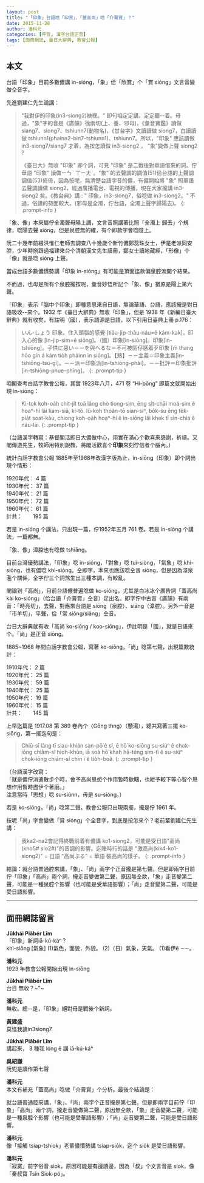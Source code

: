 ```yaml
---
layout: post
title: "「印象」台語唸「印賞」、「蓋高尚」唸「介膏賞」？"
date: 2015-11-28
author: 潘科元
categories: [呼音, 漢字台語正音]
tags: [面冊網誌, 臺日大辭典, 教會公報]
---
```

## 本文

台語「印象」目前多數儂講 ìn-sióng，「象」佮「欣賞」个「賞 sióng」文言音變做仝音字。

先進劉建仁先生論講：

> "我對伊的印象(in3-siong2)袂䆀。" 即句咱定定講，定定聽\--着。毋過，"象"字的音是《廣韻》徐兩切(上、養、邪母)，《彙音寶鑑》讀做 siang7、siong7、tshiunn7(動物名)，《甘台字》文讀讀做 siong7，白讀讀做 tshiunn1(phainn2-bin7-tshiunn1)、tshiunn7。所以，"印象" 應該讀做 in3-siong7/siang7 才着，為按怎讀做 in3-siong2 ， "象"變做上聲 siong2 ?
>
> 《臺日大》無收 "印象" 即个詞，可見 "印象" 是二戰後對華語借來的詞。佇華語 "印象" 讀做ㄧㄣˋ ㄒㄧㄤˋ。"象" 的去聲調的調值(51)佮台語的上聲調調值(53)倚倚，因為按呢，無清楚台語字音的儂，有儂開始將 "象" 照華語去聲調讀做 siong2，經過廣播電台、電視的傳播，現在大家攏講 in3-siong2 矣。《教台典》講 : " 印象，in3-siong7，俗唸做 in3-siong2。" 不過，俗讀的勢面較大。(邪母是全濁，佇台語，全濁上聲字歸陽去)。
{: .prompt-info }

「象、像」本來屬佇全濁聲母陽上調，文言音照講著比照「全濁上 歸去」个規律，唸陽去聲 siōng，但是泉腔無的確，有个即款字會唸陰上。

阮二十幾年前綴洪惟仁老師去調查八十幾歲个新竹儂鄭蕊珠女士，伊是老派同安腔，少年時捌跟過福建來台个清朝漢文先生讀冊，鄭女士讀地藏經，「形像」个「像」就是唸 sióng 上聲。

當成台語多數儂慣勢講「印象 ìn-sióng」有可能是頂面迄款偏泉腔湠開个結果。

不而過，也毋是所有个泉腔攏按呢，彙音妙悟所記个「象、像」猶原是陽上第六聲。

「印象」表示「腦中个印象」即種意思來自日語，無論華語、台語，應該攏是對日語吸收\--來个。1932 年《臺日大辭典》無收「印象」，但是 1938 年《新編日臺大辭典》就有收矣，有註明（國），表示語源是日語，以下引用日臺典上冊 p.176：

> いん-しょう 印象。住入頭腦的感覺 [tiâu-ji̍p-thâu-náu=ê kám-kak]。印入心的像 [ìn-ji̍p-sim=ê siōng]。（國）印象[ìn-siōng]。印象[ìn-tshiōng]。子供に惡い－－を與へるな＝不可被囝仔感着歹印象 [m̄ thang hōo gín á kám tio̍h pháinn ìn siōng]。【熟】－－主義＝印象主義[ìn-tshiōng-tsú-gī]。－－派＝印象派[ìn-tshiōng-phài]。－－批評＝印象批評[ìn-tshiōng-phue-phîng]。
{: .prompt-tip }

咱閣查考白話字教會公報，其實 1923年八月，471 卷 “Hi-bōng” 即篇文就開始出現 ìn-siōng：

> Ki-tok koh-oa̍h chit-ji̍t toā lâng chò tiong-sim, ēng si̍t-chāi moá-sim ê hoaⁿ-hí lâi kám-siā, kî-tó. Iū-koh thoân-tō sian-siⁿ, bo̍k-su ēng te̍k-pia̍t soat-kàu, chiong koh-oa̍h hoaⁿ-hí ê ìn-siōng lâi khek tī sìn-chiá ê náu-lāi.
{: .prompt-tip }

（台語漢字轉寫：基督閣活即日大儂做中心，用實在滿心个歡喜來感謝，祈禱。又閣傳道先生，牧師用特別說教，將閣活歡喜个**印象**來刻佇信者个腦內。）

統計白話字教會公報 1885年至1968年改漢字版為止，ìn-siōng（印象）即个詞出現个情形：

1920年代： 4 篇  
1930年代： 37 篇  
1940年代： 21 篇  
1950年代： 72 篇  
1960年代： 61 篇  
計共：　　195 篇

若是 ìn-sióng 个講法，只出現一篇，佇1952年五月 761 卷。若是 ìn-siòng 个講法，一篇都無。

「象、像」漳腔也有唸做 tshiāng。

目前台灣優勢講法，「印象」唸 ìn-sióng，「對象」唸 tuì-siòng，「氣象」唸 khì-siōng，也有儂唸 khì-siòng。仝即字，本來也應該唸仝音 siōng，但是因為漳泉濫个關係，仝字佇三个詞煞生出三種本調，有較亂。

閣論到「高尚」，目前台語儂普遍唸做 ko-sióng，尤其是白冰冰个廣告詞「蓋高尚 kài ko-sióng」（佮台語「介膏賞」仝音）足出名。即字佇中古音《廣韻》有兩音：「時亮切」，去聲，對應來台語是 siōng（泉腔）、siāng（漳腔）。另外一音是「市羊切」，平聲，佮「常 siông/siâng」仝音。

台日大辭典就有收「高尚 ko-siōng / koo-siōng」，伊註明是「國」，就是日語來个。「尚」是正音 siōng。

1885~1968 年間白話字教會公報，寫著 ko-siōng，「尚」唸第七聲，出現篇數統計：

1910年代： 2 篇  
1920年代： 25 篇  
1930年代： 59 篇  
1940年代： 25 篇  
1950年代： 19 篇  
1960年代： 15 篇  
計共：　　145 篇

上早迄篇是 1917.08 第 389 卷內个〈Gōng thng〉（戇湯），總共寫著三擺 ko-siōng，第一擺迄句是：

> Chiū-sī lâng tī siau-khián sàn-pō͘ ê sî, ē hō͘ ko-siōng su-siúⁿ ê chok-iōng chiām-sî hioh-khùn, iā soà hō͘ khah hā-téng sim-tì ê su-siúⁿ chok-iōng chiām-sî chīn i ê tio̍h-boâ.
{: .prompt-tip }

（台語漢字改寫：  
「就是儂佇消遣散步个時，會予高尚思想个作用暫時歇睏，也紲予較下等心智个思想作用暫時盡伊个著磨。」  
注意當時「思想」唸 su-siúnn，毋是 su-sióng。）

若是 ko-sióng，「尚」唸第二聲，教會公報只出現兩擺，攏是佇 1961 年。

按呢「尚」字會變做「賞 sióng」个全音字，到底是按怎來个？老前輩劉建仁先生講：

> 我ka2-na2會記得終戰前着有儂講 ko1-siong2，可能是受日語"高尚(kho5# sio2#)"的音調的影響。迄陣時行的話是 "激高尚(kik4-ko1-siong2)" = 日語 "高尚ぶる" = 華語 裝高尚的樣子。
{: .prompt-info }

結論：就台語普通腔來講，「象」、「尚」兩字个正音攏是第七聲。但是即兩字目前佇「印象」「高尚」兩个詞，攏走音變做第二聲，原因無仝款，「象」走音變第二聲，可能是一種泉腔个影響（也可能是受華語影響）；「尚」走音變第二聲，可能是受日語影響。

---

## 面冊網誌留言

**Jūkhái Piãbér Lîm**  
「印象」新詞iā-kú-káⁿ？  
khì-siōng [氣象] (1)氣色，面貌，外貌。 (2)（日）氣象，天氣。 (1)看伊ê ∼∼。

**潘科元**  
1923 年教會公報開始出現 ìn-siōng

**Jūkhái Piãbér Lîm**  
台日 無收？~"~

**潘科元**  
無收。總\--是，「印象」絕對毋是戰後个新詞。

**黃建盛**  
莫怪我讀in3siong7.

**Jūkhái Piãbér Lîm**  
講起來， 3 種我 lóng ē 講 iā-kú-káⁿ

**吳紹謙**  
阮兜是讀作第七聲

**潘科元**  
本文有補充「蓋高尚」唸做「介膏賞」个分析。最後个結論是：

就台語普通腔來講，「象」、「尚」兩字个正音攏是第七聲。但是即兩字目前佇「印象」「高尚」兩个詞，攏走音變做第二聲，原因無仝款，「象」走音變第二聲，可能是一種泉腔个影響（也可能是受華語影響）；「尚」走音變第二聲，可能是受日語影響。

**潘科元**  
像「接觸 tsiap-tshiok」老輩儂慣勢講 tsiap-sio̍k，迄个 sio̍k 是受日語影響。

**潘科元**  
「寂寞」前字俗音 siok，原因可能是有邊讀邊，因為「叔」个文言音是 siok，像「秦叔寶 Tsîn Siok-pó」。

